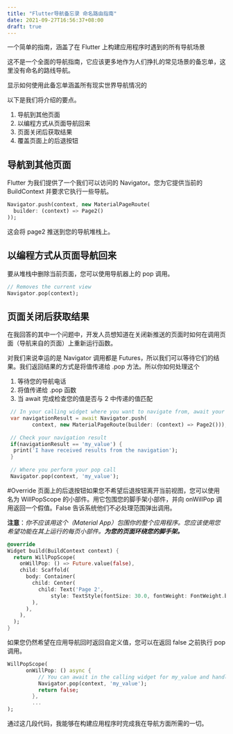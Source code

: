 ```yaml
---
title: "Flutter导航备忘录 命名路由指南"
date: 2021-09-27T16:56:37+08:00
draft: true
---
```


一个简单的指南，涵盖了在 Flutter 上构建应用程序时遇到的所有导航场景

这不是一个全面的导航指南，它应该更多地作为人们挣扎的常见场景的备忘单，这里没有命名的路线导航。

显示如何使用此备忘单涵盖所有现实世界导航情况的

以下是我们将介绍的要点。

1. 导航到其他页面
2. 以编程方式从页面导航回来
3. 页面关闭后获取结果
4. 覆盖页面上的后退按钮



## 导航到其他页面

Flutter 为我们提供了一个我们可以访问的 Navigator。您为它提供当前的 BuildContext 并要求它执行一些导航。

```dart
Navigator.push(context, new MaterialPageRoute(
  builder: (context) => Page2()
));
```

这会将 page2 推送到您的导航堆栈上。

## 以编程方式从页面导航回来

要从堆栈中删除当前页面，您可以使用导航器上的 pop 调用。

```dart
// Removes the current view
Navigator.pop(context);
```

## 页面关闭后获取结果

在我回答的其中一个问题中，开发人员想知道在关闭新推送的页面时如何在调用页面（导航来自的页面）上重新运行函数。

对我们来说幸运的是 Navigator 调用都是 Futures，所以我们可以等待它们的结果。我们返回结果的方式是将值传递给 .pop 方法。所以你如何处理这个

1. 等待您的导航电话
2. 将值传递给 .pop 函数
3. 当 await 完成检查您的值是否与 2 中传递的值匹配

```dart
 // In your calling widget where you want to navigate from, await your navigation result
 var navigationResult = await Navigator.push(
        context, new MaterialPageRoute(builder: (context) => Page2()));
 
 // Check your navigation result
 if(navigationResult == 'my_value') {
  print('I have received results from the navigation');
 }
 
 // Where you perform your pop call
 Navigator.pop(context, 'my_value');
```

\#Override 页面上的后退按钮如果您不希望后退按钮离开当前视图，您可以使用名为 WillPopScope 的小部件。用它包围您的脚手架小部件，并向 onWillPop 调用返回一个假值。False 告诉系统他们不必处理范围弹出调用。

**注意**：*你不应该用这个（Material App）包围你的整个应用程序。您应该使用您希望功能在其上运行的每页小部件。**为您的页面环绕您的脚手架。***

```dart
@override
Widget build(BuildContext context) {
  return WillPopScope(
    onWillPop: () => Future.value(false),
    child: Scaffold(
      body: Container(
        child: Center(
          child: Text('Page 2',
              style: TextStyle(fontSize: 30.0, fontWeight: FontWeight.bold)),
        ),
      ),
    ),
  );
}
```

如果您仍然希望在应用导航回时返回自定义值，您可以在返回 false 之前执行 pop 调用。

```dart
WillPopScope(
      onWillPop: () async {
          // You can await in the calling widget for my_value and handle when complete.
          Navigator.pop(context, 'my_value');
          return false;
        },
        ...
);
```

通过这几段代码，我能够在构建应用程序时完成我在导航方面所需的一切。
